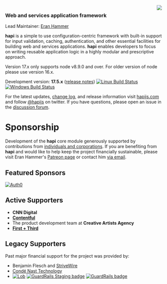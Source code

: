 <img src="https://raw.github.com/hapijs/hapi/master/images/17.png" align="right"/>

### Web and services application framework

Lead Maintainer: [Eran Hammer](https://github.com/hueniverse)

**hapi** is a simple to use configuration-centric framework with built-in support for input validation, caching,
authentication, and other essential facilities for building web and services applications. **hapi** enables
developers to focus on writing reusable application logic in a highly modular and prescriptive approach. 

Version 17.x only supports node v8.9.0 and over. For older version of node please use version 16.x.

Development version: **17.5.x** ([release notes](https://github.com/hapijs/hapi/issues?labels=release+notes&page=1&state=closed)) 
[![Linux Build Status](https://secure.travis-ci.org/hapijs/hapi.svg?branch=master)](http://travis-ci.org/hapijs/hapi)
[![Windows Build Status](https://ci.appveyor.com/api/projects/status/github/gruntjs/grunt?branch=master&svg=true)](https://ci.appveyor.com/project/hueniverse/hapi)

For the latest updates, [change log](http://hapijs.com/updates), and release information visit [hapijs.com](http://hapijs.com) and follow [@hapijs](https://twitter.com/hapijs) on twitter. If you have questions, please open an issue in the
[discussion forum](https://github.com/hapijs/discuss).

# Sponsorship

Development of the **hapi** core module generously supported by contributions from [individuals and corporations](https://github.com/hapijs/hapi/blob/master/SPONSORS.md).
If you are benefiting from **hapi** and would like to help keep the project financially sustainable, please visit
Eran Hammer's [Patreon page](https://www.patreon.com/eranhammer) or contact him [via email](mailto:eran@hammer.io).

## Featured Sponsors

[![Auth0](https://user-images.githubusercontent.com/56631/31878562-5c64483a-b78f-11e7-92da-5a991ebb302d.png)](http://bit.ly/auth0h-rn)

## Active Supporters

- **CNN Digital**
- **[Contentful](https://www.contentful.com/)**
- The product development team at **Creative Artists Agency**
- **[First + Third](http://firstandthird.com)**

## Legacy Supporters

Past major financial support for the project was provided by:
- Benjamin Flesch and [StriveWire](https://strivewire.com/)
- [Condé Nast Technology](https://technology.condenast.com/)
- [![Lob](https://user-images.githubusercontent.com/56631/42724877-60d54714-872f-11e8-97e9-07726418f41f.png)](https://lob.com/) [![GuardRails Staging badge](https://badges.staging.guardrails.io/fictional-tribble/hapijs--hapi.svg)](https://www.staging.guardrails.io) [![GuardRails badge](https://badges.production.guardrails.io/fictional-tribble/hapijs--hapi.svg)](https://www.guardrails.io)
